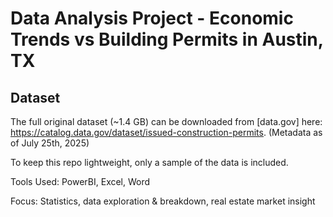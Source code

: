 # Data Analysis Project - Economic Trends vs Building Permits in Austin, TX
## Dataset

The full original dataset (~1.4 GB) can be downloaded from [data.gov] here: https://catalog.data.gov/dataset/issued-construction-permits. (Metadata as of July 25th, 2025)

To keep this repo lightweight, only a sample of the data is included.

Tools Used: PowerBI, Excel, Word

Focus: Statistics, data exploration & breakdown, real estate market insight
